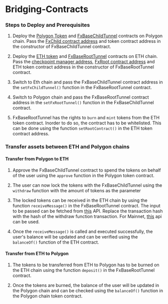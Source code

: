 # Bridging-Contracts

### Steps to Deploy and Prerequisites

1. Deploy the [Polygon Token](https://github.com/getsafle/bridging-contract/tree/main/contracts/polygon%20token) and [FxBaseChildTunnel](https://github.com/getsafle/bridging-contract/blob/main/contracts/FxBaseChildTunnel.sol) contracts on Polygon chain. Pass the [FxChild contract address](https://docs.polygon.technology/docs/develop/l1-l2-communication/fx-portal/#contract-addresses) and token contract address in the constructor of FxBaseChildTunnel contract.

2. Deploy the [ETH token](https://github.com/getsafle/bridging-contract/tree/main/contracts/eth%20token) and [FxBaseRootTunnel](https://github.com/getsafle/bridging-contract/blob/main/contracts/FxBaseRootTunnel.sol) contracts on ETH chain. Pass the [checkpoint manager address](https://docs.polygon.technology/docs/develop/l1-l2-communication/fx-portal/#example-deployments), [FxRoot contract address](https://docs.polygon.technology/docs/develop/l1-l2-communication/fx-portal/#contract-addresses) and ETH token contract address in the constructor of FxBaseRootTunnel contract.

3. Switch to Eth chain and pass the FxBaseChildTunnel contract address in the `setFxChildTunnel()` function in the FxBaseRootTunnel contract.

4. Switch to Polygon chain and pass the FxBaseRootTunnel contract address in the `setFxRootTunnel()` function in the FxBaseChildTunnel contract.

5. FxBaseRootTunnel has the rights to `burn` and `mint` tokens from the ETH token contract. Inorder to do so, the contract has to be whitelisted. This can be done using the function `setRootContract()` in the ETH token contract address.

### Transfer assets between ETH and Polygon chains

#### Transfer from Polygon to ETH

1. Approve the FxBaseChildTunnel contract to spend the tokens on behalf of the user using the `approve` function in the Polygon token contract.

2. The user can now lock the tokens with the FxBaseChildTunnel using the `withdraw` function with the amount of tokens as the parameter

3. The locked tokens can be received in the ETH chain by using the function `receiveMessage()` in the FxBaseRootTunnel contract. The input to be passed can be fetched from [this](https://apis.matic.network/api/v1/mumbai/exit-payload/{{transactionHash}}?eventSignature=0x8c5261668696ce22758910d05bab8f186d6eb247ceac2af2e82c7dc17669b036) API. Replace the transaction hash with the hash of the withdraw function transaction.
For Mainnet, [this](https://apis.matic.network/api/v1/matic/exit-payload/{{transactionHash}}?eventSignature=0x8c5261668696ce22758910d05bab8f186d6eb247ceac2af2e82c7dc17669b036) api can be used.

4. Once the `receiveMessage()` is called and executed successfully, the user's balance will be updated and can be verified using the `balanceOf()` function of the ETH contract.

#### Transfer from ETH to Polygon
1. The tokens to be transferred from ETH to Polygon has to be burned on the ETH chain using the function `deposit()` in the FxBaseRootTunnel contract.

2. Once the tokens are burned, the balance of the user will be updated in the Polygon chain and can be checked using the `balanceOf()` function in the Polygon chain token contract.